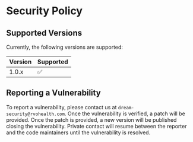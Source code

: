 # Security Policy

## Supported Versions

Currently, the following versions are supported:

| Version | Supported          |
| ------- | ------------------ |
| 1.0.x   | :white_check_mark: |

## Reporting a Vulnerability

To report a vulnerability, please contact us at `dream-security@rvohealth.com`. Once the vulnerability is verified, a patch will be provided. Once the patch is provided, a new version will be published closing the vulnerability. Private contact will resume between the reporter and the code maintainers until the vulnerability is resolved.
